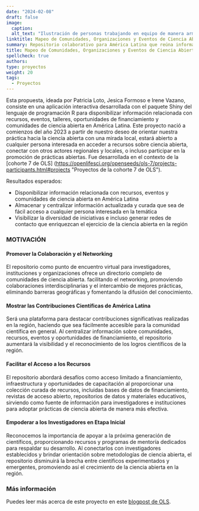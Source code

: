 ```yaml
---
date: "2024-02-08"
draft: false
image:
  caption: 
  alt_text: "Ilustración de personas trabajando en equipo de manera armoniosa"
linktitle: Mapeo de Comunidades, Organizaciones y Eventos de Ciencia Abierta en Latinoamérica
summary: Repositorio colaborativo para América Latina que reúna información relevante y accesible sobre eventos, oportunidades de financiación, talleres, cursos, comunidades y organizaciones de ciencia abierta en español. 
title: Mapeo de Comunidades, Organizaciones y Eventos de Ciencia Abierta en Latinoamérica
spellcheck: true
authors: 
type: proyectos
weight: 20
tags:
  - Proyectos
---
```


Esta propuesta, ideada por Patricia Loto, Jesica Formoso e Irene Vazano, consiste en una aplicación interactiva desarrollada con el paquete Shiny del lenguaje de programación R para disponibilizar información relacionada con recursos, eventos, talleres, oportunidades de financiamiento y comunidades de ciencia abierta en América Latina. Este proyecto nació a comienzos del año 2023 a partir de nuestro deseo de orientar nuestra práctica hacia la ciencia abierta con una mirada local, estará abierto a cualquier persona interesada en acceder a recursos sobre ciencia abierta, conectar con otros actores regionales y locales, o incluso participar en la promoción de prácticas abiertas. Fue desarrollada en el contexto de la [cohorte 7 de OLS] (https://openlifesci.org/openseeds/ols-7/projects-participants.html#projects "Proyectos de la cohorte 7 de OLS").

Resultados esperados:

* Disponibilizar información relacionada con recursos, eventos y comunidades de ciencia abierta en América Latina
* Almacenar y centralizar información actualizada y curada que sea de fácil acceso a cualquier persona interesada en la temática
* Visibilizar la diversidad de iniciativas e incluso generar redes de contacto que enriquezcan el ejercicio de la ciencia abierta en la región

### MOTIVACIÓN

#### Promover la Colaboración y el Networking

El repositorio como punto de encuentro virtual para investigadores, instituciones y organizaciones ofrece un directorio completo de comunidades de ciencia abierta. facilitando el networking, promoviendo colaboraciones interdisciplinarias y el intercambio de mejores prácticas, eliminando barreras geográficas y fomentando la difusión del conocimiento.

#### Mostrar las Contribuciones Científicas de América Latina

Será una plataforma para destacar contribuciones significativas realizadas en la región, haciendo que sea fácilmente accesible para la comunidad científica en general. Al centralizar información sobre comunidades, recursos, eventos y oportunidades de financiamiento, el repositorio aumentará la visibilidad y el reconocimiento de los logros científicos de la región.

#### Facilitar el Acceso a los Recursos

El repositorio abordará desafíos como acceso limitado a financiamiento, infraestructura y oportunidades de capacitación al proporcionar una colección curada de recursos, incluidas bases de datos de financiamiento, revistas de acceso abierto, repositorios de datos y materiales educativos, sirviendo como fuente de información para investigadores e instituciones para adoptar prácticas de ciencia abierta de manera más efectiva.

#### Empoderar a los Investigadores en Etapa Inicial

Reconocemos la importancia de apoyar a la próxima generación de científicos, proporcionando recursos y programas de mentoría dedicados para respaldar su desarrollo. Al conectarlos con investigadores establecidos y brindar orientación sobre metodologías de ciencia abierta, el repositorio disminuirá la brecha entre científicos experimentados y emergentes, promoviendo así el crecimiento de la ciencia abierta en la región.

### Más información
Puedes leer más acerca de este proyecto en este [blogpost de OLS](https://openlifesci.org/posts/2023/07/17/ols-7-mapping-open-science-communities-LATAM/ "Blogpost sobre el proyecto"). 



